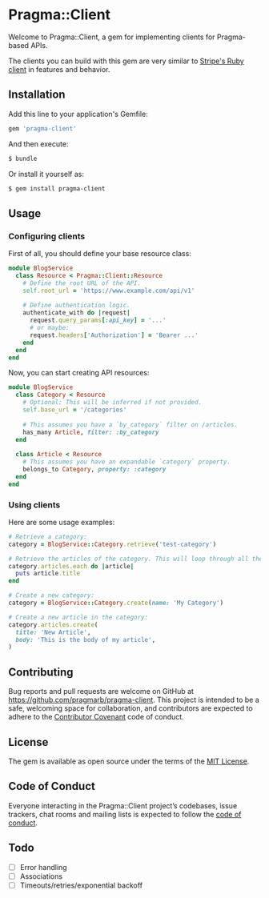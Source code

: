 # Pragma::Client

Welcome to Pragma::Client, a gem for implementing clients for Pragma-based APIs.

The clients you can build with this gem are very similar to [Stripe's Ruby client](https://github.com/stripe/stripe-ruby)
in features and behavior.

## Installation

Add this line to your application's Gemfile:

```ruby
gem 'pragma-client'
```

And then execute:

```bash
$ bundle
```

Or install it yourself as:

```bash
$ gem install pragma-client
```

## Usage

### Configuring clients

First of all, you should define your base resource class:

```ruby
module BlogService
  class Resource < Pragma::Client::Resource
    # Define the root URL of the API.
    self.root_url = 'https://www.example.com/api/v1'
    
    # Define authentication logic.
    authenticate_with do |request|
      request.query_params[:api_key] = '...'
      # or maybe:
      request.headers['Authorization'] = 'Bearer ...' 
    end
  end
end
```

Now, you can start creating API resources:

```ruby
module BlogService
  class Category < Resource
    # Optional: This will be inferred if not provided.
    self.base_url = '/categories'
    
    # This assumes you have a `by_category` filter on /articles.
    has_many Article, filter: :by_category
  end
  
  class Article < Resource
    # This assumes you have an expandable `category` property.
    belongs_to Category, property: :category 
  end
end
```

### Using clients

Here are some usage examples:

```ruby
# Retrieve a category:
category = BlogService::Category.retrieve('test-category')

# Retrieve the articles of the category. This will loop through all the pages:
category.articles.each do |article|
  puts article.title
end

# Create a new category:
category = BlogService::Category.create(name: 'My Category')

# Create a new article in the category:
category.articles.create(
  title: 'New Article', 
  body: 'This is the body of my article',
) 
```

## Contributing

Bug reports and pull requests are welcome on GitHub at https://github.com/pragmarb/pragma-client. 
This project is intended to be a safe, welcoming space for collaboration, and contributors are 
expected to adhere to the [Contributor Covenant](http://contributor-covenant.org) code of conduct.

## License

The gem is available as open source under the terms of the [MIT License](https://opensource.org/licenses/MIT).

## Code of Conduct

Everyone interacting in the Pragma::Client project’s codebases, issue trackers, chat rooms and 
mailing lists is expected to follow the [code of conduct](https://github.com/pragmarb/pragma-client/blob/master/CODE_OF_CONDUCT.md).

## Todo

- [ ] Error handling
- [ ] Associations
- [ ] Timeouts/retries/exponential backoff

